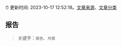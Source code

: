 :alarm_clock: 更新时间: 2023-10-17 12:52:18。[文章来源](/README.md)、[文章分类](/TAGS.md)

## 报告


> 关键字：`报告`、`月报`



